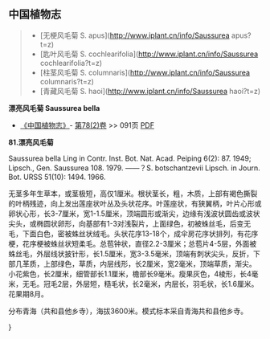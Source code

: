 

## 中国植物志

> * [无梗风毛菊  S.  apus](http://www.iplant.cn/info/Saussurea apus?t=z)
> * [匙叶风毛菊  S.  cochlearifolia](http://www.iplant.cn/info/Saussurea cochlearifolia?t=z)
> * [柱茎风毛菊  S.  columnaris](http://www.iplant.cn/info/Saussurea columnaris?t=z)
> * [青藏风毛菊  S.  haoi](http://www.iplant.cn/info/Saussurea haoi?t=z)

**漂亮风毛菊 Saussurea bella**

* [《中国植物志》](http://www.iplant.cn/frps)- [第78(2)卷](http://www.iplant.cn/frps/vol/78(2)) >> 091页 [PDF](http://www.iplant.cn/frps/pdf/78(2)/091.PDF)

**81.漂亮风毛菊**

Saussurea bella Ling in Contr. Inst. Bot. Nat. Acad. Peiping 6(2): 87. 1949; Lipsch., Gen. Saussurea 108. 1979. ——？S. botschantzevii Lipsch. in Journ. Bot. URSS 51(10): 1494. 1966.

无茎多年生草本，或茎极短，高仅1厘米。根状茎长，粗，木质，上部有褐色撕裂的叶柄残迹，向上发出莲座状叶丛及头状花序。叶莲座状，有狭翼柄，叶片心形或卵状心形，长3-7厘米，宽1-1.5厘米，顶端圆形或渐尖，边缘有浅波状圆齿或波状尖头，或椭圆状卵形，向基部有1-3对浅裂片，上面绿色，初被蛛丝毛，后变无毛，下面白色，密被蛛丝状绒毛。头状花序13-18个，成伞房花序状排列，有花序梗，花序梗被蛛丝状短柔毛。总苞钟状，直径2.2-3厘米；总苞片4-5层，外面被蛛丝毛，外层线状披针形，长1.5厘米，宽3-3.5毫米，顶端有刺状尖头，反折，下部几革质，上部绿色，草质，内层线形，长2厘米，宽2毫米，顶端草质，渐尖。小花紫色，长2厘米，细管部长1.1厘米，檐部长9毫米。瘦果灰色，4棱形，长4毫米，无毛。冠毛2层，外层短，糙毛状，长2毫米，内层长，羽毛状，长1.6厘米。花果期8月。

分布青海（共和县他乡寺），海拔3600米。模式标本采自青海共和县他乡寺。

}